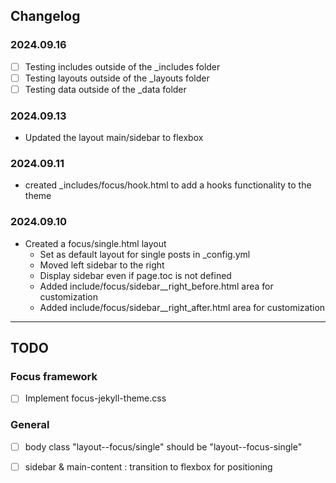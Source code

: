 ## Changelog

### 2024.09.16
- [ ] Testing includes outside of the _includes folder
- [ ] Testing layouts outside of the _layouts folder
- [ ] Testing data outside of the _data folder

### 2024.09.13
- Updated the layout main/sidebar to flexbox

### 2024.09.11
- created _includes/focus/hook.html to add a hooks functionality to the theme

### 2024.09.10
- Created a focus/single.html layout
    - Set as default layout for single posts in _config.yml
    - Moved left sidebar to the right
    - Display sidebar even if page.toc is not defined
    - Added include/focus/sidebar__right_before.html area for customization
    - Added include/focus/sidebar__right_after.html area for customization
    
    
    
---

## TODO

### Focus framework
- [ ] Implement focus-jekyll-theme.css

### General
- [ ] body class "layout--focus/single" should be "layout--focus-single"
- [ ] sidebar & main-content : transition to flexbox for positioning
 